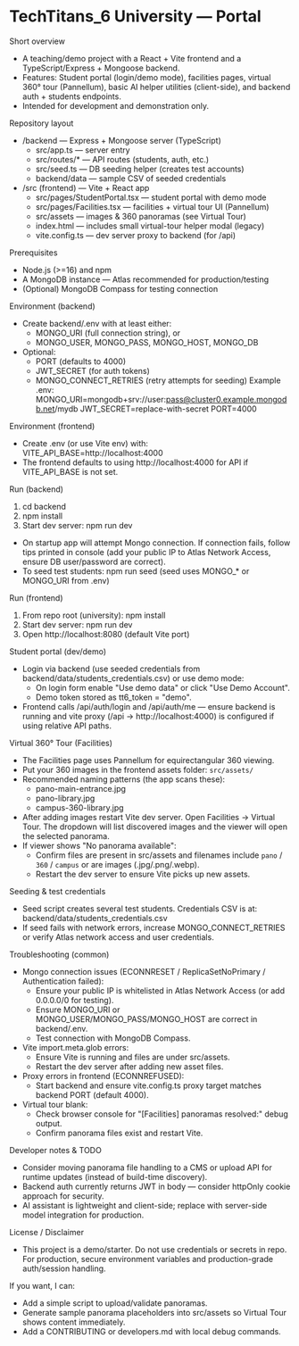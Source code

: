 # TechTitans_6 University — Portal

Short overview
- A teaching/demo project with a React + Vite frontend and a TypeScript/Express + Mongoose backend.
- Features: Student portal (login/demo mode), facilities pages, virtual 360° tour (Pannellum), basic AI helper utilities (client-side), and backend auth + students endpoints.
- Intended for development and demonstration only.

Repository layout
- /backend — Express + Mongoose server (TypeScript)
  - src/app.ts — server entry
  - src/routes/* — API routes (students, auth, etc.)
  - src/seed.ts — DB seeding helper (creates test accounts)
  - backend/data — sample CSV of seeded credentials
- /src (frontend) — Vite + React app
  - src/pages/StudentPortal.tsx — student portal with demo mode
  - src/pages/Facilities.tsx — facilities + virtual tour UI (Pannellum)
  - src/assets — images & 360 panoramas (see Virtual Tour)
  - index.html — includes small virtual-tour helper modal (legacy)
  - vite.config.ts — dev server proxy to backend (for /api)

Prerequisites
- Node.js (>=16) and npm
- A MongoDB instance — Atlas recommended for production/testing
- (Optional) MongoDB Compass for testing connection

Environment (backend)
- Create backend/.env with at least either:
  - MONGO_URI (full connection string), or
  - MONGO_USER, MONGO_PASS, MONGO_HOST, MONGO_DB
- Optional:
  - PORT (defaults to 4000)
  - JWT_SECRET (for auth tokens)
  - MONGO_CONNECT_RETRIES (retry attempts for seeding)
Example .env:
MONGO_URI=mongodb+srv://user:pass@cluster0.example.mongodb.net/mydb
JWT_SECRET=replace-with-secret
PORT=4000

Environment (frontend)
- Create .env (or use Vite env) with:
VITE_API_BASE=http://localhost:4000
- The frontend defaults to using http://localhost:4000 for API if VITE_API_BASE is not set.

Run (backend)
1. cd backend
2. npm install
3. Start dev server:
   npm run dev
- On startup app will attempt Mongo connection. If connection fails, follow tips printed in console (add your public IP to Atlas Network Access, ensure DB user/password are correct).
- To seed test students:
   npm run seed
  (seed uses MONGO_* or MONGO_URI from .env)

Run (frontend)
1. From repo root (university):
   npm install
2. Start dev server:
   npm run dev
3. Open http://localhost:8080 (default Vite port)

Student portal (dev/demo)
- Login via backend (use seeded credentials from backend/data/students_credentials.csv) or use demo mode:
  - On login form enable "Use demo data" or click "Use Demo Account".
  - Demo token stored as tt6_token = "demo".
- Frontend calls /api/auth/login and /api/auth/me — ensure backend is running and vite proxy (/api -> http://localhost:4000) is configured if using relative API paths.

Virtual 360° Tour (Facilities)
- The Facilities page uses Pannellum for equirectangular 360 viewing.
- Put your 360 images in the frontend assets folder: `src/assets/`
- Recommended naming patterns (the app scans these):
  - pano-main-entrance.jpg
  - pano-library.jpg
  - campus-360-library.jpg
- After adding images restart Vite dev server. Open Facilities → Virtual Tour. The dropdown will list discovered images and the viewer will open the selected panorama.
- If viewer shows "No panorama available":
  - Confirm files are present in src/assets and filenames include `pano` / `360` / `campus` or are images (.jpg/.png/.webp).
  - Restart the dev server to ensure Vite picks up new assets.

Seeding & test credentials
- Seed script creates several test students. Credentials CSV is at:
  backend/data/students_credentials.csv
- If seed fails with network errors, increase MONGO_CONNECT_RETRIES or verify Atlas network access and user credentials.

Troubleshooting (common)
- Mongo connection issues (ECONNRESET / ReplicaSetNoPrimary / Authentication failed):
  - Ensure your public IP is whitelisted in Atlas Network Access (or add 0.0.0.0/0 for testing).
  - Ensure MONGO_URI or MONGO_USER/MONGO_PASS/MONGO_HOST are correct in backend/.env.
  - Test connection with MongoDB Compass.
- Vite import.meta.glob errors:
  - Ensure Vite is running and files are under src/assets.
  - Restart the dev server after adding new asset files.
- Proxy errors in frontend (ECONNREFUSED):
  - Start backend and ensure vite.config.ts proxy target matches backend PORT (default 4000).
- Virtual tour blank:
  - Check browser console for "[Facilities] panoramas resolved:" debug output.
  - Confirm panorama files exist and restart Vite.

Developer notes & TODO
- Consider moving panorama file handling to a CMS or upload API for runtime updates (instead of build-time discovery).
- Backend auth currently returns JWT in body — consider httpOnly cookie approach for security.
- AI assistant is lightweight and client-side; replace with server-side model integration for production.

License / Disclaimer
- This project is a demo/starter. Do not use credentials or secrets in repo. For production, secure environment variables and production-grade auth/session handling.

If you want, I can:
- Add a simple script to upload/validate panoramas.
- Generate sample panorama placeholders into src/assets so Virtual Tour shows content immediately.
- Add a CONTRIBUTING or developers.md with local debug commands.
